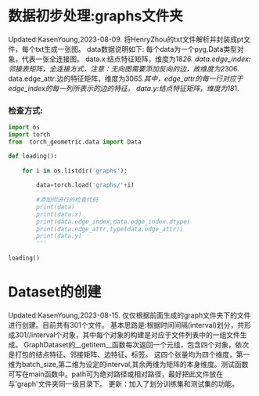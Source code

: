 # 数据初步处理:graphs文件夹 
Updated:KasenYoung,2023-08-09.
将HenryZhou的txt文件解析并封装成pt文件，每个txt生成一张图。
data数据说明如下:
每个data为一个pyg.Data类型对象，代表一张全连接图。
data.x:结点特征矩阵，维度为18*26.
data.edge_index:邻接表矩阵，全连接方式，注意：无向图需要添加反向的边，故维度为2*306.
data.edge_attr:边的特征矩阵，维度为306*5.其中，edge_attr的每一行对应于edge_index的每一列所表示的边的特征。
data.y:结点特征矩阵，维度为18*1.
### 检查方式:
```Python
import os
import torch
from  torch_geometric.data import Data 

def loading():
    
    for i in os.listdir('graphs'):
        
        data=torch.load('graphs/'+i)
        '''
        #添加你进行的检查代码
        print(data)
        print(data.x)
        print(data.edge_index,data.edge_index.dtype)
        print(data.edge_attr,type(data.edge_attr))
        print(data.y)
        '''
    
loading()

```
# Dataset的创建
Updated:KasenYoung,2023-08-15.
仅仅根据前面生成的graph文件夹下的文件进行创建。目前共有301个文件。
基本思路是:根据时间间隔(interval)划分，共形成301//interval个对象，其中每个对象的构建是对应于文件列表中的一组文件生成。
GraphDataset的__getitem__函数每次返回一个元组，包含四个对象，依次是打包的结点特征、邻接矩阵、边特征、标签。
这四个张量均为四个维度，第一维为batch_size,第二维为设定的interval,其余两维为矩阵的本身维度。测试函数可写在main函数中。path可为绝对路径或相对路径，最好把此文件放在与'graph'文件夹同一级目录下。
更新：加入了划分训练集和测试集的功能。